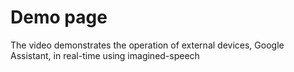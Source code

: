 # Demo page

The video demonstrates the operation of external devices, Google Assistant, in real-time using imagined-speech
